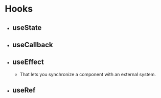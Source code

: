 #   Hooks
-   ##  useState
-   ##  useCallback
-   ##  useEffect
    -   That lets you synchronize a component with an external system.
-   ##  useRef